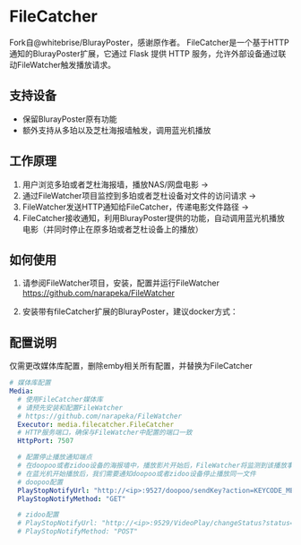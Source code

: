# FileCatcher
Fork自@whitebrise/BlurayPoster，感谢原作者。
FileCatcher是一个基于HTTP通知的BlurayPoster扩展，它通过 Flask 提供 HTTP 服务，允许外部设备通过联动FileWatcher触发播放请求。

## 支持设备
- 保留BlurayPoster原有功能
- 额外支持从多珀以及芝杜海报墙触发，调用蓝光机播放

## 工作原理
1. 用户浏览多珀或者芝杜海报墙，播放NAS/网盘电影 ->
2. 通过FileWatcher项目监控到多珀或者芝杜设备对文件的访问请求 ->
3. FileWatcher发送HTTP通知给FileCatcher，传递电影文件路径 ->
4. FileCatcher接收通知，利用BlurayPoster提供的功能，自动调用蓝光机播放电影（并同时停止在原多珀或者芝杜设备上的播放）

## 如何使用
1. 请参阅FileWatcher项目，安装，配置并运行FileWatcher
   https://github.com/narapeka/FileWatcher

2. 安装带有fileCatcher扩展的BlurayPoster，建议docker方式：
   

## 配置说明
仅需更改媒体库配置，删除emby相关所有配置，并替换为FileCatcher

```yaml
# 媒体库配置
Media:
  # 使用FileCatcher媒体库
  # 请预先安装和配置FileWatcher
  # https://github.com/narapeka/FileWatcher
  Executor: media.filecatcher.FileCatcher
  # HTTP服务端口，确保与FileWatcher中配置的端口一致
  HttpPort: 7507

  # 配置停止播放通知端点
  # 在doopoo或者zidoo设备的海报墙中，播放影片开始后，FileWatcher将监测到该播放事件，并启用FileCatcher调用蓝光机播放
  # 在蓝光机开始播放后，我们需要通知doopoo或者zidoo设备停止播放同一文件
  # doopoo配置
  PlayStopNotifyUrl: "http://<ip>:9527/doopoo/sendKey?action=KEYCODE_MEDIA_STOP&from=pc&keyValue=86"
  PlayStopNotifyMethod: "GET"

  # zidoo配置
  # PlayStopNotifyUrl: "http://<ip>:9529/VideoPlay/changeStatus?status=-1"
  # PlayStopNotifyMethod: "POST"
```
